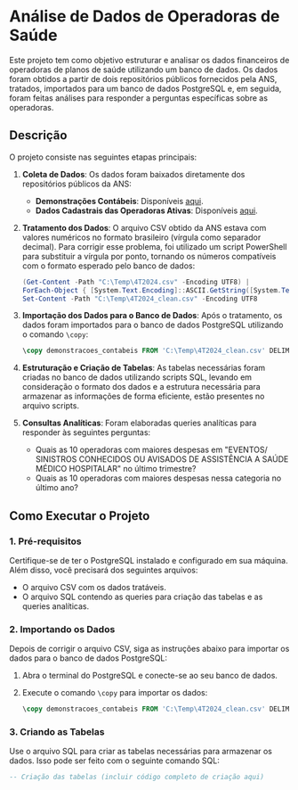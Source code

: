 # Análise de Dados de Operadoras de Saúde

Este projeto tem como objetivo estruturar e analisar os dados financeiros de operadoras de planos de saúde utilizando um banco de dados. Os dados foram obtidos a partir de dois repositórios públicos fornecidos pela ANS, tratados, importados para um banco de dados PostgreSQL e, em seguida, foram feitas análises para responder a perguntas específicas sobre as operadoras.

## Descrição

O projeto consiste nas seguintes etapas principais:

1. **Coleta de Dados**: Os dados foram baixados diretamente dos repositórios públicos da ANS:
    - **Demonstrações Contábeis**: Disponíveis [aqui](https://dadosabertos.ans.gov.br/FTP/PDA/demonstracoes_contabeis/).
    - **Dados Cadastrais das Operadoras Ativas**: Disponíveis [aqui](https://dadosabertos.ans.gov.br/FTP/PDA/operadoras_de_plano_de_saude_ativas/).

2. **Tratamento dos Dados**: O arquivo CSV obtido da ANS estava com valores numéricos no formato brasileiro (vírgula como separador decimal). Para corrigir esse problema, foi utilizado um script PowerShell para substituir a vírgula por ponto, tornando os números compatíveis com o formato esperado pelo banco de dados:

    ```powershell
    (Get-Content -Path "C:\Temp\4T2024.csv" -Encoding UTF8) | 
    ForEach-Object { [System.Text.Encoding]::ASCII.GetString([System.Text.Encoding]::UTF8.GetBytes($_)) -replace '(\d),(\d)', '$1.$2'} | 
    Set-Content -Path "C:\Temp\4T2024_clean.csv" -Encoding UTF8
    ```

3. **Importação dos Dados para o Banco de Dados**: Após o tratamento, os dados foram importados para o banco de dados PostgreSQL utilizando o comando `\copy`:

    ```sql
    \copy demonstracoes_contabeis FROM 'C:\Temp\4T2024_clean.csv' DELIMITER ';' CSV HEADER ENCODING 'UTF8'
    ```

4. **Estruturação e Criação de Tabelas**: As tabelas necessárias foram criadas no banco de dados utilizando scripts SQL, levando em consideração o formato dos dados e a estrutura necessária para armazenar as informações de forma eficiente, estão presentes no arquivo scripts.

5. **Consultas Analíticas**: Foram elaboradas queries analíticas para responder às seguintes perguntas:
    - Quais as 10 operadoras com maiores despesas em "EVENTOS/ SINISTROS CONHECIDOS OU AVISADOS DE ASSISTÊNCIA A SAÚDE MÉDICO HOSPITALAR" no último trimestre?
    - Quais as 10 operadoras com maiores despesas nessa categoria no último ano?

## Como Executar o Projeto

### 1. Pré-requisitos

Certifique-se de ter o PostgreSQL instalado e configurado em sua máquina. Além disso, você precisará dos seguintes arquivos:
- O arquivo CSV com os dados tratáveis.
- O arquivo SQL contendo as queries para criação das tabelas e as queries analíticas.

### 2. Importando os Dados

Depois de corrigir o arquivo CSV, siga as instruções abaixo para importar os dados para o banco de dados PostgreSQL:

1. Abra o terminal do PostgreSQL e conecte-se ao seu banco de dados.
2. Execute o comando `\copy` para importar os dados:

    ```sql
    \copy demonstracoes_contabeis FROM 'C:\Temp\4T2024_clean.csv' DELIMITER ';' CSV HEADER ENCODING 'UTF8'
    ```

### 3. Criando as Tabelas

Use o arquivo SQL para criar as tabelas necessárias para armazenar os dados. Isso pode ser feito com o seguinte comando SQL:

```sql
-- Criação das tabelas (incluir código completo de criação aqui)
